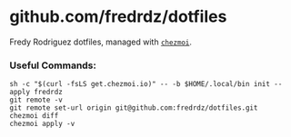 # github.com/fredrdz/dotfiles

Fredy Rodriguez dotfiles, managed with [`chezmoi`](https://github.com/twpayne/chezmoi).

### Useful Commands:
```
sh -c "$(curl -fsLS get.chezmoi.io)" -- -b $HOME/.local/bin init --apply fredrdz
git remote -v
git remote set-url origin git@github.com:fredrdz/dotfiles.git
chezmoi diff
chezmoi apply -v
